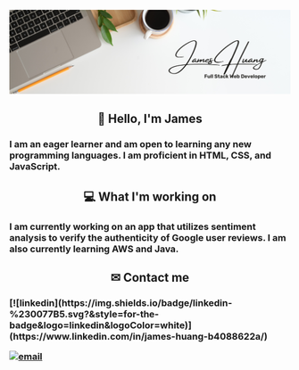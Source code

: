![header](https://github.com/JamesHuang0/JamesHuang0/blob/main/profile%20banner.png?raw=true)

<h2 align="center"> 👋 Hello, I'm James </h2>  

<h3> I am an eager learner and am open to learning any new programming languages. I am proficient in HTML, CSS, and JavaScript. </h3>

<h2 align="center"> 💻 What I'm working on </h2>
<h3> I am currently working on an app that utilizes sentiment analysis to verify the authenticity of Google user reviews. I am also currently learning AWS and Java. </h3>

<h2 align="center"> ✉ Contact me </h2>

<h3>[![linkedin](https://img.shields.io/badge/linkedin-%230077B5.svg?&style=for-the-badge&logo=linkedin&logoColor=white)](https://www.linkedin.com/in/james-huang-b4088622a/)

[![email](https://img.shields.io/badge/gmail-%23D14836.svg?&style=for-the-badge&logo=gmail&logoColor=white)](mailto:jahuangtx@gmail.com)</h3>

